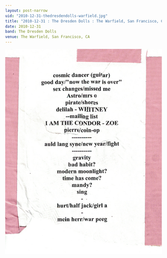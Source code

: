 ```yaml
---
layout: post-narrow
uid: "2010-12-31-thedresdendolls-warfield.jpg"
title: "2010-12-31 : The Dresden Dolls : The Warfield, San Francisco, CA"
date: 2010-12-31
band: The Dresden Dolls
venue: The Warfield, San Francisco, CA
---
```


<div class="showcase">
  <img src="/img/2010/12/20101231-TheDresdenDolls-Warfield.jpg" alt="2010-12-31-thedresdendolls-warfield.jpg">
</div>
